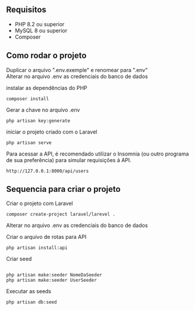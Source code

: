 ## Requisitos

* PHP 8.2 ou superior
* MySQL 8 ou superior
* Composer


## Como rodar o projeto


Duplicar o arquivo  ".env.exemple" e renomear para ".env" <br>
Alterar no arquivo .env as credenciais do banco de dados<br>

instalar as dependências do PHP
```
composer install
```

Gerar a chave no arquivo .env
```
php artisan key:generate
```

iniciar o projeto criado com o Laravel
```
php artisan serve
```

Para acessar a API, é recomendado utilizar o Insomnia (ou outro programa de sua preferência)
para simular requisições á API.
```
http://127.0.0.1:8000/api/users
```


## Sequencia para criar o projeto
Criar o projeto com Laravel
```
composer create-project laravel/larevel .
```

Alterar no arquivo .env as credenciais do banco de dados<br>

Criar o arquivo de rotas para API
```
php artisan install:api
```


Criar seed
```

php artisan make:seeder NomeDaSeeder
php artisan make:seeder UserSeeder
```

Executar as seeds
```
php artisan db:seed
```